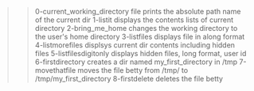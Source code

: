 >>0-current_working_directory file prints the absolute path name of the current dir
>>1-listit displays the contents lists of current directory
>>2-bring_me_home changes the working directory to the user's home directory
>>3-listfiles displays file in along format   
>>4-listmorefiles displsys current dir contents including hidden files
>>5-listfilesdigitonly displays hidden files, long format, user id 
>>6-firstdirectory creates a dir named my_first_directory in /tmp
>>7-movethatfile moves the file betty from /tmp/ to /tmp/my_first_directory
>>8-firstdelete deletes the file betty
